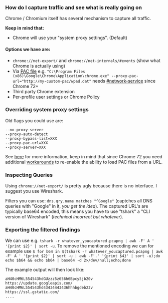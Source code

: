 
### How do I capture traffic and see what is really going on

Chrome / Chromium itself has several mechanism to capture all traffic.


**Keep in mind that:**
* Chrome will use your "system proxy settings". (Default)


#### Options we have are:

* `chrome://net-export/` and `chrome://net-internals/#events` (show what Chrome is actually using)
* Via [PAC file](https://bugs.chromium.org/p/chromium/issues/detail?id=839566&q=pac&colspec=ID%20Pri%20M%20Stars%20ReleaseBlock%20Component%20Status%20Owner%20Summary%20OS%20Modified) e.g. `"C:\Program Files (x86)\Google\Chrome\Application\chrome.exe" --proxy-pac-url="http://my-custom-pac/wpad.dat"` needs [#network-service](chrome://flags/#network-service) since Chrome 72+
* Third party Chrome extension
* Per-profile user settings or Chrome Policy


### Overriding system proxy settings

Old flags you could use are:

```
--no-proxy-server
--proxy-auto-detect
--proxy-bypass-list=XXX
--proxy-pac-url=XXX
--proxy-server=XXX
```

See [here](https://www.chromium.org/developers/design-documents/network-stack/debugging-net-proxy) for more information, keep in mind that since Chrome 72 you need additional [workarounds](https://bugs.chromium.org/p/chromium/issues/detail?id=839566&q=pac&colspec=ID%20Pri%20M%20Stars%20ReleaseBlock%20Component%20Status%20Owner%20Summary%20OS%20Modified) to re-enable the ability to load PAC files from a URL.


### Inspecting Queries

Using `chrome://net-export/` is pretty ugly because there is no interface. I suggest you use Wireshark.


Filters you can use: `dns.qry.name matches "^Google"` (captches all DNS queries with "Google" in it, _you get the idea_). The captured URL's are typically base64 encoded, this means you have to use "tshark" a "CLI version of Wireshark" (_technical incorrect but whatever_).


### Exporting the filtered findings

We can use e.g. `tshark -r whatever_youcaptured.pcapng | awk -F' A ' '{print $2}' | sort -u`. To remove the mentioned encoding we can for example use `$ for b64 in $(tshark -r whatever_youcaptured.pcapng | awk -F' A ' '{print $2}' | sort -u | awk -F'.' '{print $4}' | sort -u);do echo $b64 && echo $b64 | base64 -d 2>/dev/null;echo;done`

The example output will then look like:

```
aH40cHM6L554543hdGUzzz5z656h6Bpcy5jb20v
https://update.googleapis.com/
aH40cHM6L554543hd43434443436hhhbgdeb23v
https://ssl.gstatic.com/
....
```